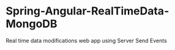 # Spring-Angular-RealTimeData-MongoDB
Real time data modifications web app using Server Send Events
